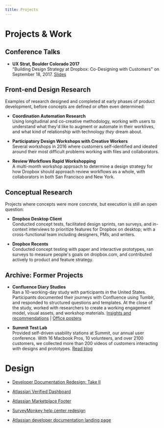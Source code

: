 ```yaml
---
title: Projects
---
```


# Projects & Work

## Conference Talks

* **UX Strat, Boulder Colorado 2017** <br> "Building Design Strategy at Dropbox: Co-Designing with Customers" on September 18, 2017.  [Slides](https://www.slideshare.net/UXSTRAT/ux-strat-usa-2017-ruth-buchanan-codesigning-dropbox-innovations-with-customers)


## Front-end Design Research  
Examples of research designed and completed at early phases of product development, before concepts are defined or often even determined: 

* **Coordination Automation Research** <br> Using longitudinal and co-creative methodology, working with users to understand what they'd like to augment or automate in their worklives, and what kind of relationship with technology _they_ dream about. 

* **Participatory Design Workshops with Creative Workers** <br> Several workshops in 2016 where customers self-identified and ideated around their most difficult problems working with files and collaborators.  

* **Review Workflows Rapid Workshopping** <br> A multi-month workshop approach to determine a design strategy for how Dropbox should approach review workflows as a whole, with collaborators in both San Francisco and New York. 



## Conceptual Research
Projects where concepts were more concrete, but execution is still an open question: 

* __Dropbox Desktop Client__  
  Conducted concept tests, facilitated design sprints, ran surveys, and in-context interviews 
  to prioritize features for Dropbox on desktop; with a cross-functional team including 
  designers, PMs, and writers.  

* __Dropbox Recents__   
  Conducted concept testing with paper and interactive prototypes, ran surveys to measure people's goals on 
  dropbox.com, and contributed actively to product and feature strategy.  




## Archive: Former Projects  

* **Confluence Diary Studies**<br>  Ran a 10-working-day study with participants in the United States. Participants documented their journeys with Confluence using Tumblr, and responded to structured questions and templates. At the close of the study, worked with researchers to create a working engagement model, visual assets, and workshop materials. <a href="/projects/efi-diary">Insights and recommendations</a> | <a href="/projects/office-posters">Office posters</a>

* **Summit Test Lab** <br>Provided self-driven usability stations at Summit, our annual user conference. With 16 Macbook Pros, 10 volunteers, and over 2100 customers, we collected more than 200 videos of customers interacting with designs and prototypes. [Read blog](http://blogs.atlassian.com/2014/10/user-testing-atlassian-summit/)  



# Design

* [Developer Documentation Redesign: Take II](/projects/dac-redesign-take-two/)

* [Atlassian Verified Dashboard](/projects/atlassian-verified-dashboard/)

* [Atlassian Marketplace Footer](/projects/marketplace-footer/)

* [SurveyMonkey help center redesign](/projects/surveymonkey-help-center/)

* [Atlassian developer documentation landing page](/projects/dac-redesign/)